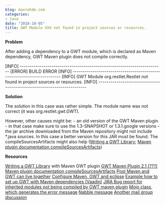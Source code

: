 ```yaml
---
blog: maxrohde.com
categories:
- java
date: "2010-10-05"
title: GWT Module XXX not found in project sources or resources.
---
```


**Problem**

After adding a dependency to a GWT module, which is declared as Maven dependency, GWT Maven plugin does not compile correctly.

\[INFO\] ------------------------------------------------------------------------ \[ERROR\] BUILD ERROR \[INFO\] ------------------------------------------------------------------------ \[INFO\] GWT Module org.restlet.Restlet not found in project sources or resources. \[INFO\] ------------------------------------------------------------------------

**Solution**

The solution in this case was rather simple. The module name was not correct (it was org.restlet.gwt.GWT).

However, other causes might be: - an old version of the GWT Maven plugin - in that case make sure to use the 1.3-SNAPSHOT or 1.3.1.google versions - the jar archive downloaded from the Maven repository might not include \*.java sources. In this case a better version for this JAR must be found. The compileSourcesArtifacts might also help ([Writing a GWT Library](http://mojo.codehaus.org/gwt-maven-plugin/user-guide/library.html); [Maven plugin documentation compileSourcesArtifacts](http://mojo.codehaus.org/gwt-maven-plugin/compile-mojo.html#compileSourcesArtifacts))

**Resources**

[Writing a GWT Library](http://mojo.codehaus.org/gwt-maven-plugin/user-guide/library.html) with Maven GWT plugin [GWT Maven Plugin 2.1 (???)](http://people.apache.org/~nicolas/gwt-maven-plugin-2.1/index.html) [Maven plugin documentation compileSourcesArtifacts](http://mojo.codehaus.org/gwt-maven-plugin/compile-mojo.html#compileSourcesArtifacts) [Post Maven and GWT can live together](http://amitmisra.wordpress.com/2010/06/18/maven-and-gwt-can-live-together/) [Configure Maven, GWT and eclipse](http://jefferyhaynes.net/2010/02/15/gwt-and-maven-oh-the-agony/) [Example how to set up GWT with Maven dependencies (Vaadin)](https://vaadin.com/forum/-/message_boards/message/149157) [JIRA Bug report for inherited modules not being compiled by GWT maven plugin](http://jira.codehaus.org/browse/MGWT-147) [Mojo class, which generates the error message](http://grepcode.com/file/repo1.maven.org/maven2/org.codehaus.mojo/gwt-maven-plugin/1.2/org/codehaus/mojo/gwt/AbstractGwtModuleMojo.java) [Nabble message](<http://old.nabble.com/-jira--Created:-(MGWT-41)-Unable-fire-up-GWT-Shell-if-noServer-=-true-and-runTarget-=-http:--localhost:8080-test.html-td23131759.html>) [Another mail group discussion](http://markmail.org/message/h52xvo4j52msambe#query:+page:1+mid:rv644kzftwo27hnc+state:results)
